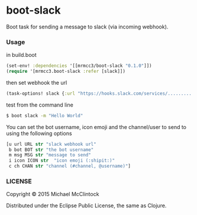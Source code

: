 # boot-slack

Boot task for sending a message to slack (via incoming webhook).

### Usage

in build.boot
```clj
(set-env! :dependencies '[[mrmcc3/boot-slack "0.1.0"]])
(require '[mrmcc3.boot-slack :refer [slack]])
```

then set webhook the url
```clj
(task-options! slack {:url "https://hooks.slack.com/services/.........."})
```

test from the command line
```bash
$ boot slack -m "Hello World"
```

You can set the bot username, icon emoji and the channel/user to send to using the following options
```clj
[u url URL str "slack webhook url"
 b bot BOT str "the bot username"
 m msg MSG str "message to send"
 i icon ICON str  "icon emoji (:shipit:)"
 c ch CHAN str "channel (#channel, @username)"]
```

### LICENSE

Copyright © 2015 Michael McClintock

Distributed under the Eclipse Public License, the same as Clojure.
